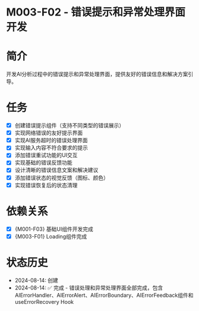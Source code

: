 # M003-F02 - 错误提示和异常处理界面开发

# 简介
开发AI分析过程中的错误提示和异常处理界面，提供友好的错误信息和解决方案引导。

# 任务
- [x] 创建错误提示组件（支持不同类型的错误展示）
- [x] 实现网络错误的友好提示界面
- [x] 实现AI服务超时的错误处理界面
- [x] 实现输入内容不符合要求的提示
- [x] 添加错误重试功能的UI交互
- [x] 实现基础的错误反馈功能
- [x] 设计清晰的错误信息文案和解决建议
- [x] 添加错误状态的视觉反馈（图标、颜色）
- [x] 实现错误恢复后的状态清理

# 依赖关系
- [x] {M001-F03} 基础UI组件开发完成
- [x] {M003-F01} Loading组件完成

# 状态历史
- 2024-08-14: 创建
- 2024-08-14: ✅ 完成 - 错误处理和异常处理界面全部完成，包含AIErrorHandler、AIErrorAlert、AIErrorBoundary、AIErrorFeedback组件和useErrorRecovery Hook

